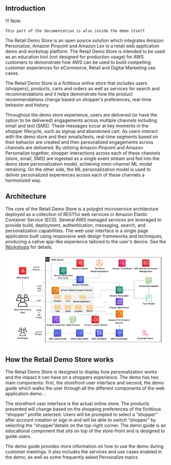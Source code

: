 ## Introduction

!!! Note 

    This part of the documentation is also inside the demo itself



The Retail Demo Store
is an open source solution which integrates Amazon Personalize, Amazon Pinpoint and Amazon Lex in a retail web
application demo and workshop platform. The Retail Demo Store is intended to be used as an education tool (not
designed for production usage) for AWS customers to demonstrate how AWS can be used to build compelling customer
experiences for eCommerce, Retail and Digital Marketing use cases.

The Retail Demo Store is a fictitious online store that includes users (shoppers), products, carts and orders as
well as services for search and recommendations and it helps demonstrate how the product recommendations change
based on shopper’s preferences, real-time behavior and history.


Throughout the demo store experience, users are delivered (or have the option to be delivered) engagements across
multiple channels including email and text (SMS). These messages occur at key moments in the shopper lifecycle,
such as signup and abandoned cart. As users interact with the demo store and their emails/texts, real-time
segments based on their behavior are created and then personalized engagements across channels are delivered. By
utilizing Amazon Pinpoint and Amazon Personalize together, shopper interactions across each of these channels
(store, email, SMS) are ingested as a single event stream and fed into the demo store personalization model,
achieving omni-channel ML model retraining. On the other side, the ML personalization model is used to deliver
personalized experiences across each of these channels a harmonized way.

## Architecture 

  The core of the Retail Demo Store is a polyglot microservice architecture deployed as a collection of RESTful
  web services in Amazon Elastic Container Service (ECS). Several AWS managed services are leveraged to provide
  build, deployment, authentication, messaging, search, and personalization capabilities. The web user interface
  is a single page application built using responsive web design frameworks and techniques, producing a native
  app-like experience tailored to the user's device. See the [Workshops](../workshops/hands-on-workshops.md) for details.

![Architecture](../assets/retaildemostore-architecture.png)

## How the Retail Demo Store works

  The Retail Demo Store is designed to display how personalization works and the impact it can have on a shoppers
  experience. The demo has two main components: first, the storefront user interface and second, the demo guide
  which walks the user through all the different components of the web application demo. .


  The storefront user interface is the actual online store. The products presented will change based on the
  shopping preferences of the fictitious “shopper” profile selected. Users will be prompted to select a “shopper”
  after account creation or sign in and will be able to switch “shopper” by selecting the “shopper”details on the
  top-right corner. The demo guide is an educational component that sits on top of the store-front and is designed
  to guide users.


  The demo guide provides more information on how to use the demo during customer meetings. It also includes the
  services and use cases enabled in the demo, as well as some frequently asked Personalize topics.

